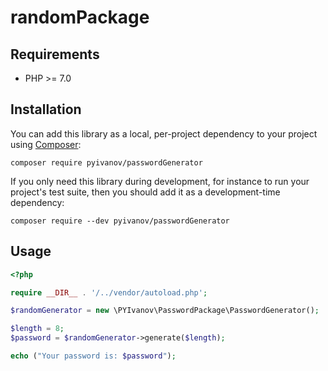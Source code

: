 # randomPackage

## Requirements
* PHP >= 7.0

## Installation

You can add this library as a local, per-project dependency to your project using [Composer](https://getcomposer.org/):

    composer require pyivanov/passwordGenerator

If you only need this library during development, for instance to run your project's test suite, then you should add it as a development-time dependency:

    composer require --dev pyivanov/passwordGenerator

## Usage

```php
<?php

require __DIR__ . '/../vendor/autoload.php';

$randomGenerator = new \PYIvanov\PasswordPackage\PasswordGenerator();

$length = 8;
$password = $randomGenerator->generate($length);

echo ("Your password is: $password");

```